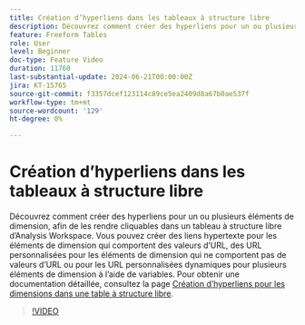 ```yaml
---
title: Création d’hyperliens dans les tableaux à structure libre
description: Découvrez comment créer des hyperliens pour un ou plusieurs éléments de dimension, afin de les rendre cliquables dans un tableau à structure libre d’Analysis Workspace. Vous pouvez créer des liens hypertexte pour les éléments de dimension qui comportent des valeurs d’URL, des URL personnalisées pour les éléments de dimension qui ne comportent pas de valeurs d’URL ou pour les URL personnalisées dynamiques pour plusieurs éléments de dimension à l’aide de variables.
feature: Freeform Tables
role: User
level: Beginner
doc-type: Feature Video
duration: 11760
last-substantial-update: 2024-06-21T00:00:00Z
jira: KT-15765
source-git-commit: f3357dcef123114c89ce5ea2409d8a67b0ae537f
workflow-type: tm+mt
source-wordcount: '129'
ht-degree: 0%

---
```



# Création d’hyperliens dans les tableaux à structure libre

Découvrez comment créer des hyperliens pour un ou plusieurs éléments de dimension, afin de les rendre cliquables dans un tableau à structure libre d’Analysis Workspace. Vous pouvez créer des liens hypertexte pour les éléments de dimension qui comportent des valeurs d’URL, des URL personnalisées pour les éléments de dimension qui ne comportent pas de valeurs d’URL ou pour les URL personnalisées dynamiques pour plusieurs éléments de dimension à l’aide de variables. Pour obtenir une documentation détaillée, consultez la page [Création d’hyperliens pour les dimensions dans une table à structure libre](https://experienceleague.adobe.com/fr/docs/analytics/analyze/analysis-workspace/visualizations/freeform-table/freeform-table-hyperlinks).

>[!VIDEO](https://video.tv.adobe.com/v/3445782/?learn=on&captions=fre_fr)
